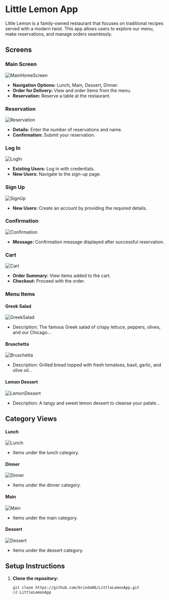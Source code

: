 # Little Lemon App

Little Lemon is a family-owned restaurant that focuses on traditional recipes served with a modern twist. This app allows users to explore our menu, make reservations, and manage orders seamlessly.

## Screens

### Main Screen
![MainHomeScreen](https://github.com/brinda06/LittleLemonApp/assets/91176198/02d5a3ed-f5fc-45f2-ac9a-e94e0c119379)
- **Navigation Options:** Lunch, Main, Dessert, Dinner.
- **Order for Delivery:** View and order items from the menu.
- **Reservation:** Reserve a table at the restaurant.

### Reservation
![Reservation](https://github.com/brinda06/LittleLemonApp/assets/91176198/bbd109a0-5432-45c7-b0fd-475cb1aac2a0)
- **Details:** Enter the number of reservations and name.
- **Confirmation:** Submit your reservation.

### Log In
![LogIn](https://github.com/brinda06/LittleLemonApp/assets/91176198/420cdb7c-001c-4329-ae4f-a2ee00af0666)
- **Existing Users:** Log in with credentials.
- **New Users:** Navigate to the sign-up page.

### Sign Up
![SignUp](https://github.com/brinda06/LittleLemonApp/assets/91176198/e1c35e37-93a3-4719-a4c0-30e1509d3bc0)
- **New Users:** Create an account by providing the required details.

### Confirmation
![Confirmation](https://github.com/brinda06/LittleLemonApp/assets/91176198/422b3f61-da4c-4801-8bb7-2c044a803392)
- **Message:** Confirmation message displayed after successful reservation.

### Cart
![Cart](https://github.com/brinda06/LittleLemonApp/assets/91176198/c6f9cd1a-b1ef-4b16-91fb-fe8a70446c84)
- **Order Summary:** View items added to the cart.
- **Checkout:** Proceed with the order.

### Menu Items
#### Greek Salad
![GreekSalad](https://github.com/brinda06/LittleLemonApp/assets/91176198/b328c420-bc3e-4b20-90c6-de99bec42584)
- Description: The famous Greek salad of crispy lettuce, peppers, olives, and our Chicago...

#### Bruschetta
![Bruschetta](https://github.com/brinda06/LittleLemonApp/assets/91176198/a6685484-426b-4027-9c09-81b416888e7c)
- Description: Grilled bread topped with fresh tomatoes, basil, garlic, and olive oil...

#### Lemon Dessert
![LemonDessert](https://github.com/brinda06/LittleLemonApp/assets/91176198/7ac1f547-0f5f-4f2f-b026-7010a443e33f)
- Description: A tangy and sweet lemon dessert to cleanse your palate...

## Category Views
#### Lunch
![Lunch](https://github.com/brinda06/LittleLemonApp/assets/91176198/1066e0f3-ca94-4e79-9363-197dd74ea98c)
- Items under the lunch category.

#### Dinner
![Dinner](https://github.com/brinda06/LittleLemonApp/assets/91176198/2b763cc3-b79d-4532-b628-ca106b30149a)
- Items under the dinner category.

#### Main
![Main](https://github.com/brinda06/LittleLemonApp/assets/91176198/7ffb4926-dd19-4503-80b7-18e71e9a13cb)
- Items under the main category.

#### Dessert
![Dessert](https://github.com/brinda06/LittleLemonApp/assets/91176198/c49811b4-f91b-4869-a45a-9817272bf422)
- Items under the dessert category.

## Setup Instructions

1. **Clone the repository:**
   ```sh
   git clone https://github.com/brinda06/LittleLemonApp.git
   cd LittleLemonApp
